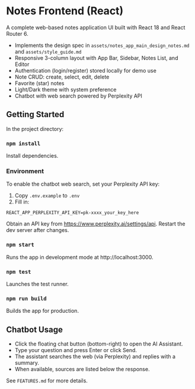 # Notes Frontend (React)

A complete web-based notes application UI built with React 18 and React Router 6.

- Implements the design spec in `assets/notes_app_main_design_notes.md` and `assets/style_guide.md`
- Responsive 3-column layout with App Bar, Sidebar, Notes List, and Editor
- Authentication (login/register) stored locally for demo use
- Note CRUD: create, select, edit, delete
- Favorite (star) notes
- Light/Dark theme with system preference
- Chatbot with web search powered by Perplexity API

## Getting Started

In the project directory:

### `npm install`
Install dependencies.

### Environment
To enable the chatbot web search, set your Perplexity API key:
1) Copy `.env.example` to `.env`
2) Fill in:
```
REACT_APP_PERPLEXITY_API_KEY=pk-xxxx_your_key_here
```
Obtain an API key from https://www.perplexity.ai/settings/api. Restart the dev server after changes.

### `npm start`
Runs the app in development mode at http://localhost:3000.

### `npm test`
Launches the test runner.

### `npm run build`
Builds the app for production.

## Chatbot Usage
- Click the floating chat button (bottom-right) to open the AI Assistant.
- Type your question and press Enter or click Send.
- The assistant searches the web (via Perplexity) and replies with a summary.
- When available, sources are listed below the response.

See `FEATURES.md` for more details.
